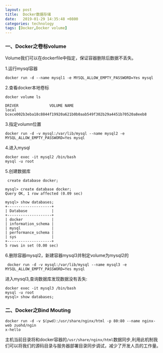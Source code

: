 ```yaml
---
layout: post
title:  Docker数据存储
date:   2019-01-29 14:35:48 +0800
categories: technology
tags: [Docker,Docker volume]
---
```

### 一、Docker之卷标volume
Volume我们可以在dockerfile中指定，保证容器删除后数据不丢失。

1.运行mysql容器
``` shell
docker run -d --name mysql1 -e MYSQL_ALLOW_EMPTY_PASSWORD=Yes mysql
```
2.查看docker本地卷标
``` shell
docker volume ls
```
``` output
DRIVER              VOLUME NAME
local               bcece002b3eba18c8844f19920a621b0b0aab549f302b29a4451b70520a8eeb8
```
3.指定volumn位置
```shell
docker run -d -v mysql:/var/lib/mysql --name mysql2 -e MYSQL_ALLOW_EMPTY_PASSWORD=Yes mysql
```
4.进入mysql
```shell
docker exec -it mysql2 /bin/bash
mysql -u root
```
5.创建数据库
```mysql
 create database docker;
```
```output
mysql> create database docker;
Query OK, 1 row affected (0.09 sec)

mysql> show databases;
+--------------------+
| Database           |
+--------------------+
| docker             |
| information_schema |
| mysql              |
| performance_schema |
| sys                |
+--------------------+
5 rows in set (0.00 sec)

```
6.删除容器mysql2，新建容器mysql3并制定volume为mysql2的
```shell
 docker run -d -v mysql:/var/lib/mysql --name mysql3 -e MYSQL_ALLOW_EMPTY_PASSWORD=Yes mysql
```
进入mysql3,查询数据库发现数据没有丢失:
```shell
docker exec -it mysql3 /bin/bash
mysql -u root
mysql> show databases;
```
### 二、Docker之Bind Mouting

```shell
docker run -d -v $(pwd):/usr/share/nginx/html -p 80:80 --name nginx-web zuohd/ngin
x-hello
```
主机当前目录将和docker容器的`/usr/share/nginx/html`数据同步,利用此机制我们可以将我们的源码目录与服务器部署目录同步调试，减少了开发人员的工作量。